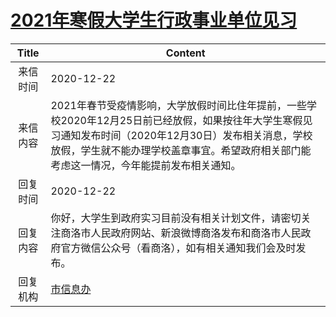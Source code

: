 # <a href="http://www.shangluo.gov.cn/zmhd/ldxxxx.jsp?urltype=leadermail.LeaderMailContentUrl&wbtreeid=1112&leadermailid=6722">2021年寒假大学生行政事业单位见习</a>
| Title |                                                               Content                                                               |
|:-----:|-------------------------------------------------------------------------------------------------------------------------------------|
| 来信时间  | 2020-12-22                                                                                                                          |
| 来信内容  | 2021年春节受疫情影响，大学放假时间比住年提前，一些学校2020年12月25日前已经放假，如果按往年大学生寒假见习通知发布时间（2020年12月30日）发布相关消息，学校放假，学生就不能办理学校盖章事宜。希望政府相关部门能考虑这一情况，今年能提前发布相关通知。 |
| 回复时间  | 2020-12-22                                                                                                                          |
| 回复内容  | 你好，大学生到政府实习目前没有相关计划文件，请密切关注商洛市人民政府网站、新浪微博商洛发布和商洛市人民政府官方微信公众号（看商洛），如有相关通知我们会及时发布。                                                    |
| 回复机构  | <a href="../../category/agencies/市信息办.md">市信息办</a>                                                                                  |